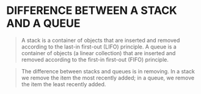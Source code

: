 # DIFFERENCE BETWEEN A STACK AND A QUEUE
> A stack is a container of objects that are inserted and removed according to the last-in first-out (LIFO) principle. A queue is a container of objects (a linear collection) that are inserted and removed according to the first-in first-out (FIFO) principle.


>The difference between stacks and queues is in removing. In a stack we remove the item the most recently added; in a queue, we remove the item the least recently added.
